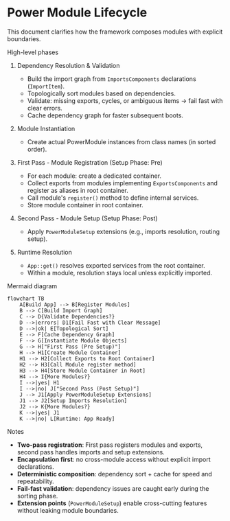 # Power Module Lifecycle

This document clarifies how the framework composes modules with explicit boundaries.

High-level phases
1) Dependency Resolution & Validation
   - Build the import graph from `ImportsComponents` declarations (`ImportItem`).
   - Topologically sort modules based on dependencies.
   - Validate: missing exports, cycles, or ambiguous items → fail fast with clear errors.
   - Cache dependency graph for faster subsequent boots.

2) Module Instantiation
   - Create actual PowerModule instances from class names (in sorted order).

3) First Pass - Module Registration (Setup Phase: Pre)
   - For each module: create a dedicated container.
   - Collect exports from modules implementing `ExportsComponents` and register as aliases in root container.
   - Call module's `register()` method to define internal services.
   - Store module container in root container.

4) Second Pass - Module Setup (Setup Phase: Post)
   - Apply `PowerModuleSetup` extensions (e.g., imports resolution, routing setup).

5) Runtime Resolution
   - `App::get()` resolves exported services from the root container.
   - Within a module, resolution stays local unless explicitly imported.

Mermaid diagram

```mermaid
flowchart TB
    A[Build App] --> B[Register Modules]
    B --> C[Build Import Graph]
    C --> D{Validate Dependencies?}
    D -->|errors| D1[Fail Fast with Clear Message]
    D -->|ok| E[Topological Sort]
    E --> F[Cache Dependency Graph]
    F --> G[Instantiate Module Objects]
    G --> H["First Pass (Pre Setup)"]
    H --> H1[Create Module Container]
    H1 --> H2[Collect Exports to Root Container]
    H2 --> H3[Call Module register method]
    H3 --> H4[Store Module Container in Root]
    H4 --> I{More Modules?}
    I -->|yes| H1
    I -->|no| J["Second Pass (Post Setup)"]
    J --> J1[Apply PowerModuleSetup Extensions]
    J1 --> J2[Setup Imports Resolution]
    J2 --> K{More Modules?}
    K -->|yes| J1
    K -->|no| L[Runtime: App Ready]
```

Notes
- **Two-pass registration**: First pass registers modules and exports, second pass handles imports and setup extensions.
- **Encapsulation first**: no cross-module access without explicit import declarations.
- **Deterministic composition**: dependency sort + cache for speed and repeatability.
- **Fail-fast validation**: dependency issues are caught early during the sorting phase.
- **Extension points** (`PowerModuleSetup`) enable cross-cutting features without leaking module boundaries.
